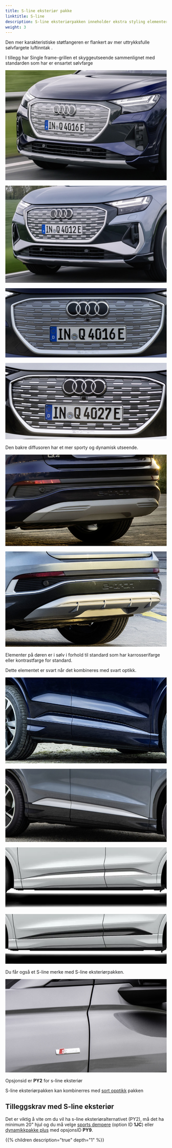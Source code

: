 ```yaml
---
title: S-line eksteriør pakke
linktitle: S-line
description: S-line eksteriørpakken inneholder ekstra styling elementer. 
weight: 3
---
```

<!-- markdownlint-disable MD033 -->
Den mer karakteristiske støtfangeren er flankert av mer uttrykksfulle sølvfargete luftinntak .

I tillegg har Single frame-grillen et skyggeutseende sammenlignet med standarden som har er ensartet sølvfarge

![Standard front](standard-front.jpg "Standard front")

![Florett Silver](s-line-front.jpg "S-line front ")

![Standard single frame grill](standard-singleframe.jpg "standard single frame grill med sølvfarge")

![Shadow single frame grill](s-line-singleframe.jpg "s-line single frame grill med skygge styling")

Den bakre diffusoren har et mer sporty og dynamisk utseende. 

![Standard diffusor](standard-diffusor.jpg "Standard bakdel")

![S-line diffusor](s-line-diffusor.jpg "S-Line bakdel med en mer sporty diffusor")

Elementer på døren er i sølv i forhold til standard som har karrosserifarge eller kontrastfarge for standard.

Dette elementet er svart når det kombineres med svart optikk.

![Standard side](standard-side.jpg "Standard side med hellakering")

![S-line side](s-line-side.jpg "S-line side med sølvfargede karoserielementer med kontrastfarge")

![S-line side](s-line-side-fullbody.jpg "S-line side med hellakkert karoseri med sølv elementer")

![S-line side](s-line-side-fullbody-blackoptics.jpg "S-line side med svart optikk og helakkering med svarte karoserielementer")

Du får også et S-line merke med S-line eksteriørpakken.

![s-line-badge](s-line-badge.jpg "s-line merke")

Opsjonsid er **PY2** for s-line eksteriør

S-line eksteriørpakken kan kombinerres med [sort opptikk](/models/q4-e-tron/exterior/optics) pakken

## Tilleggskrav med S-line eksteriør


Det er viktig å vite om du vil ha s-line eksteriøralternativet (PY2), må det ha minimum 20" hjul og
du må velge  [sports dempere](/models/q4-e-tron/drivetrain/suspension/) (option ID **1JC**) eller [dynamikkpakke plus](/models/q4-e-tron/drivetrain/suspension/#dynamic-package-plus-option-py9) med opsjonsID **PY9**.


{{% children description="true" depth="1" %}}
